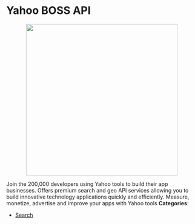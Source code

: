 # Yahoo BOSS API

<p align="center">
    <img width="400" src="https://raw.githubusercontent.com/awesome-apis/awesome-apis/apis/yahoo-boss-api/logo_256x256.png" />
</p>


Join the 200,000 developers using Yahoo tools to build their app businesses. Offers premium search and geo API services allowing you to build innovative technology applications quickly and efficiently. Measure, monetize, advertise and improve your apps with Yahoo tools
**Categories**:

- [Search](https://github/awesome-apis/awesome-apis#search)



